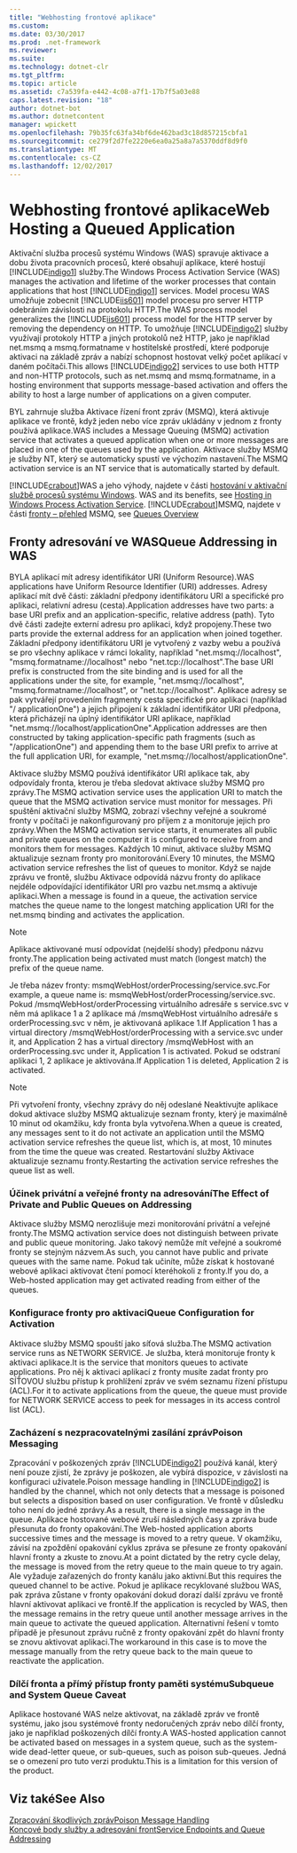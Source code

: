 ```yaml
---
title: "Webhosting frontové aplikace"
ms.custom: 
ms.date: 03/30/2017
ms.prod: .net-framework
ms.reviewer: 
ms.suite: 
ms.technology: dotnet-clr
ms.tgt_pltfrm: 
ms.topic: article
ms.assetid: c7a539fa-e442-4c08-a7f1-17b7f5a03e88
caps.latest.revision: "18"
author: dotnet-bot
ms.author: dotnetcontent
manager: wpickett
ms.openlocfilehash: 79b35fc63fa34bf6de462bad3c18d857215cbfa1
ms.sourcegitcommit: ce279f2d7fe2220e6ea0a25a8a7a5370ddf8d9f0
ms.translationtype: MT
ms.contentlocale: cs-CZ
ms.lasthandoff: 12/02/2017
---
```

# <a name="web-hosting-a-queued-application"></a><span data-ttu-id="94f3b-102">Webhosting frontové aplikace</span><span class="sxs-lookup"><span data-stu-id="94f3b-102">Web Hosting a Queued Application</span></span>
<span data-ttu-id="94f3b-103">Aktivační služba procesů systému Windows (WAS) spravuje aktivace a dobu života pracovních procesů, které obsahují aplikace, které hostují [!INCLUDE[indigo1](../../../../includes/indigo1-md.md)] služby.</span><span class="sxs-lookup"><span data-stu-id="94f3b-103">The Windows Process Activation Service (WAS) manages the activation and lifetime of the worker processes that contain applications that host [!INCLUDE[indigo1](../../../../includes/indigo1-md.md)] services.</span></span> <span data-ttu-id="94f3b-104">Model procesu WAS umožňuje zobecnit [!INCLUDE[iis601](../../../../includes/iis601-md.md)] model procesu pro server HTTP odebráním závislosti na protokolu HTTP.</span><span class="sxs-lookup"><span data-stu-id="94f3b-104">The WAS process model generalizes the [!INCLUDE[iis601](../../../../includes/iis601-md.md)] process model for the HTTP server by removing the dependency on HTTP.</span></span> <span data-ttu-id="94f3b-105">To umožňuje [!INCLUDE[indigo2](../../../../includes/indigo2-md.md)] služby využívají protokoly HTTP a jiných protokolů než HTTP, jako je například net.msmq a msmq.formatname v hostitelské prostředí, které podporuje aktivaci na základě zpráv a nabízí schopnost hostovat velký počet aplikací v daném počítači.</span><span class="sxs-lookup"><span data-stu-id="94f3b-105">This allows [!INCLUDE[indigo2](../../../../includes/indigo2-md.md)] services to use both HTTP and non-HTTP protocols, such as net.msmq and msmq.formatname, in a hosting environment that supports message-based activation and offers the ability to host a large number of applications on a given computer.</span></span>  
  
 <span data-ttu-id="94f3b-106">BYL zahrnuje služba Aktivace řízení front zpráv (MSMQ), která aktivuje aplikace ve frontě, když jeden nebo více zpráv ukládány v jednom z fronty používá aplikace.</span><span class="sxs-lookup"><span data-stu-id="94f3b-106">WAS includes a Message Queuing (MSMQ) activation service that activates a queued application when one or more messages are placed in one of the queues used by the application.</span></span> <span data-ttu-id="94f3b-107">Aktivace služby MSMQ je služby NT, který se automaticky spustí ve výchozím nastavení.</span><span class="sxs-lookup"><span data-stu-id="94f3b-107">The MSMQ activation service is an NT service that is automatically started by default.</span></span>  
  
 [!INCLUDE[crabout](../../../../includes/crabout-md.md)]<span data-ttu-id="94f3b-108">WAS a jeho výhody, najdete v části [hostování v aktivační službě procesů systému Windows](../../../../docs/framework/wcf/feature-details/hosting-in-windows-process-activation-service.md).</span><span class="sxs-lookup"><span data-stu-id="94f3b-108"> WAS and its benefits, see [Hosting in Windows Process Activation Service](../../../../docs/framework/wcf/feature-details/hosting-in-windows-process-activation-service.md).</span></span> [!INCLUDE[crabout](../../../../includes/crabout-md.md)]<span data-ttu-id="94f3b-109">MSMQ, najdete v části [fronty – přehled](../../../../docs/framework/wcf/feature-details/queues-overview.md)</span><span class="sxs-lookup"><span data-stu-id="94f3b-109"> MSMQ, see [Queues Overview](../../../../docs/framework/wcf/feature-details/queues-overview.md)</span></span>  
  
## <a name="queue-addressing-in-was"></a><span data-ttu-id="94f3b-110">Fronty adresování ve WAS</span><span class="sxs-lookup"><span data-stu-id="94f3b-110">Queue Addressing in WAS</span></span>  
 <span data-ttu-id="94f3b-111">BYLA aplikací mít adresy identifikátor URI (Uniform Resource).</span><span class="sxs-lookup"><span data-stu-id="94f3b-111">WAS applications have Uniform Resource Identifier (URI) addresses.</span></span> <span data-ttu-id="94f3b-112">Adresy aplikací mít dvě části: základní předpony identifikátoru URI a specifické pro aplikaci, relativní adresu (cesta).</span><span class="sxs-lookup"><span data-stu-id="94f3b-112">Application addresses have two parts: a base URI prefix and an application-specific, relative address (path).</span></span> <span data-ttu-id="94f3b-113">Tyto dvě části zadejte externí adresu pro aplikaci, když propojeny.</span><span class="sxs-lookup"><span data-stu-id="94f3b-113">These two parts provide the external address for an application when joined together.</span></span> <span data-ttu-id="94f3b-114">Základní předpony identifikátoru URI je vytvořený z vazby webu a používá se pro všechny aplikace v rámci lokality, například "net.msmq://localhost", "msmq.formatname://localhost" nebo "net.tcp://localhost".</span><span class="sxs-lookup"><span data-stu-id="94f3b-114">The base URI prefix is constructed from the site binding and is used for all the applications under the site, for example, "net.msmq://localhost", "msmq.formatname://localhost", or "net.tcp://localhost".</span></span> <span data-ttu-id="94f3b-115">Aplikace adresy se pak vytvářejí provedením fragmenty cesta specifické pro aplikaci (například "/ applicationOne") a jejich připojení k základní identifikátor URI předpona, která přicházejí na úplný identifikátor URI aplikace, například "net.msmq://localhost/applicationOne".</span><span class="sxs-lookup"><span data-stu-id="94f3b-115">Application addresses are then constructed by taking application-specific path fragments (such as "/applicationOne") and appending them to the base URI prefix to arrive at the full application URI, for example, "net.msmq://localhost/applicationOne".</span></span>  
  
 <span data-ttu-id="94f3b-116">Aktivace služby MSMQ používá identifikátor URI aplikace tak, aby odpovídaly fronta, kterou je třeba sledovat aktivace služby MSMQ pro zprávy.</span><span class="sxs-lookup"><span data-stu-id="94f3b-116">The MSMQ activation service uses the application URI to match the queue that the MSMQ activation service must monitor for messages.</span></span> <span data-ttu-id="94f3b-117">Při spuštění aktivační služby MSMQ, zobrazí všechny veřejné a soukromé fronty v počítači je nakonfigurovaný pro příjem z a monitoruje jejich pro zprávy.</span><span class="sxs-lookup"><span data-stu-id="94f3b-117">When the MSMQ activation service starts, it enumerates all public and private queues on the computer it is configured to receive from and monitors them for messages.</span></span> <span data-ttu-id="94f3b-118">Každých 10 minut, aktivace služby MSMQ aktualizuje seznam fronty pro monitorování.</span><span class="sxs-lookup"><span data-stu-id="94f3b-118">Every 10 minutes, the MSMQ activation service refreshes the list of queues to monitor.</span></span> <span data-ttu-id="94f3b-119">Když se najde zprávu ve frontě, službu Aktivace odpovídá názvu fronty do aplikace nejdéle odpovídající identifikátor URI pro vazbu net.msmq a aktivuje aplikaci.</span><span class="sxs-lookup"><span data-stu-id="94f3b-119">When a message is found in a queue, the activation service matches the queue name to the longest matching application URI for the net.msmq binding and activates the application.</span></span>  
  
> [!NOTE]
>  <span data-ttu-id="94f3b-120">Aplikace aktivované musí odpovídat (nejdelší shody) předponu názvu fronty.</span><span class="sxs-lookup"><span data-stu-id="94f3b-120">The application being activated must match (longest match) the prefix of the queue name.</span></span>  
  
 <span data-ttu-id="94f3b-121">Je třeba název fronty: msmqWebHost/orderProcessing/service.svc.</span><span class="sxs-lookup"><span data-stu-id="94f3b-121">For example, a queue name is: msmqWebHost/orderProcessing/service.svc.</span></span> <span data-ttu-id="94f3b-122">Pokud /msmqWebHost/orderProcessing virtuálního adresáře s service.svc v něm má aplikace 1 a 2 aplikace má /msmqWebHost virtuálního adresáře s orderProcessing.svc v něm, je aktivovaná aplikace 1.</span><span class="sxs-lookup"><span data-stu-id="94f3b-122">If Application 1 has a virtual directory /msmqWebHost/orderProcessing with a service.svc under it, and Application 2 has a virtual directory /msmqWebHost with an orderProcessing.svc under it, Application 1 is activated.</span></span> <span data-ttu-id="94f3b-123">Pokud se odstraní aplikaci 1, 2 aplikace je aktivována.</span><span class="sxs-lookup"><span data-stu-id="94f3b-123">If Application 1 is deleted, Application 2 is activated.</span></span>  
  
> [!NOTE]
>  <span data-ttu-id="94f3b-124">Při vytvoření fronty, všechny zprávy do něj odeslané Neaktivujte aplikace dokud aktivace služby MSMQ aktualizuje seznam fronty, který je maximálně 10 minut od okamžiku, kdy fronta byla vytvořena.</span><span class="sxs-lookup"><span data-stu-id="94f3b-124">When a queue is created, any messages sent to it do not activate an application until the MSMQ activation service refreshes the queue list, which is, at most, 10 minutes from the time the queue was created.</span></span> <span data-ttu-id="94f3b-125">Restartování služby Aktivace aktualizuje seznamu fronty.</span><span class="sxs-lookup"><span data-stu-id="94f3b-125">Restarting the activation service refreshes the queue list as well.</span></span>  
  
### <a name="the-effect-of-private-and-public-queues-on-addressing"></a><span data-ttu-id="94f3b-126">Účinek privátní a veřejné fronty na adresování</span><span class="sxs-lookup"><span data-stu-id="94f3b-126">The Effect of Private and Public Queues on Addressing</span></span>  
 <span data-ttu-id="94f3b-127">Aktivace služby MSMQ nerozlišuje mezi monitorování privátní a veřejné fronty.</span><span class="sxs-lookup"><span data-stu-id="94f3b-127">The MSMQ activation service does not distinguish between private and public queue monitoring.</span></span> <span data-ttu-id="94f3b-128">Jako takový nemůže mít veřejné a soukromé fronty se stejným názvem.</span><span class="sxs-lookup"><span data-stu-id="94f3b-128">As such, you cannot have public and private queues with the same name.</span></span> <span data-ttu-id="94f3b-129">Pokud tak učiníte, může získat k hostované webové aplikaci aktivovat čtení pomocí kteréhokoli z fronty.</span><span class="sxs-lookup"><span data-stu-id="94f3b-129">If you do, a Web-hosted application may get activated reading from either of the queues.</span></span>  
  
### <a name="queue-configuration-for-activation"></a><span data-ttu-id="94f3b-130">Konfigurace fronty pro aktivaci</span><span class="sxs-lookup"><span data-stu-id="94f3b-130">Queue Configuration for Activation</span></span>  
 <span data-ttu-id="94f3b-131">Aktivace služby MSMQ spouští jako síťová služba.</span><span class="sxs-lookup"><span data-stu-id="94f3b-131">The MSMQ activation service runs as NETWORK SERVICE.</span></span> <span data-ttu-id="94f3b-132">Je služba, která monitoruje fronty k aktivaci aplikace.</span><span class="sxs-lookup"><span data-stu-id="94f3b-132">It is the service that monitors queues to activate applications.</span></span> <span data-ttu-id="94f3b-133">Pro něj k aktivaci aplikací z fronty musíte zadat fronty pro SÍŤOVOU službu přístup k prohlížení zpráv ve svém seznamu řízení přístupu (ACL).</span><span class="sxs-lookup"><span data-stu-id="94f3b-133">For it to activate applications from the queue, the queue must provide for NETWORK SERVICE access to peek for messages in its access control list (ACL).</span></span>  
  
### <a name="poison-messaging"></a><span data-ttu-id="94f3b-134">Zacházení s nezpracovatelnými zasílání zpráv</span><span class="sxs-lookup"><span data-stu-id="94f3b-134">Poison Messaging</span></span>  
 <span data-ttu-id="94f3b-135">Zpracování v poškozených zpráv [!INCLUDE[indigo2](../../../../includes/indigo2-md.md)] používá kanál, který není pouze zjistí, že zprávy je poškozen, ale vybírá dispozice, v závislosti na konfiguraci uživatele.</span><span class="sxs-lookup"><span data-stu-id="94f3b-135">Poison message handling in [!INCLUDE[indigo2](../../../../includes/indigo2-md.md)] is handled by the channel, which not only detects that a message is poisoned but selects a disposition based on user configuration.</span></span> <span data-ttu-id="94f3b-136">Ve frontě v důsledku toho není do jedné zprávy.</span><span class="sxs-lookup"><span data-stu-id="94f3b-136">As a result, there is a single message in the queue.</span></span> <span data-ttu-id="94f3b-137">Aplikace hostované webové zruší následných časy a zpráva bude přesunuta do fronty opakování.</span><span class="sxs-lookup"><span data-stu-id="94f3b-137">The Web-hosted application aborts successive times and the message is moved to a retry queue.</span></span> <span data-ttu-id="94f3b-138">V okamžiku, závisí na zpoždění opakování cyklus zpráva se přesune ze fronty opakování hlavní fronty a zkuste to znovu.</span><span class="sxs-lookup"><span data-stu-id="94f3b-138">At a point dictated by the retry cycle delay, the message is moved from the retry queue to the main queue to try again.</span></span> <span data-ttu-id="94f3b-139">Ale vyžaduje zařazených do fronty kanálu jako aktivní.</span><span class="sxs-lookup"><span data-stu-id="94f3b-139">But this requires the queued channel to be active.</span></span> <span data-ttu-id="94f3b-140">Pokud je aplikace recyklované službou WAS, pak zpráva zůstane v fronty opakování dokud dorazí další zprávu ve frontě hlavní aktivovat aplikaci ve frontě.</span><span class="sxs-lookup"><span data-stu-id="94f3b-140">If the application is recycled by WAS, then the message remains in the retry queue until another message arrives in the main queue to activate the queued application.</span></span> <span data-ttu-id="94f3b-141">Alternativní řešení v tomto případě je přesunout zprávu ručně z fronty opakování zpět do hlavní fronty se znovu aktivovat aplikaci.</span><span class="sxs-lookup"><span data-stu-id="94f3b-141">The workaround in this case is to move the message manually from the retry queue back to the main queue to reactivate the application.</span></span>  
  
### <a name="subqueue-and-system-queue-caveat"></a><span data-ttu-id="94f3b-142">Dílčí fronta a přímý přístup fronty paměti systému</span><span class="sxs-lookup"><span data-stu-id="94f3b-142">Subqueue and System Queue Caveat</span></span>  
 <span data-ttu-id="94f3b-143">Aplikace hostované WAS nelze aktivovat, na základě zpráv ve frontě systému, jako jsou systémové fronty nedoručených zpráv nebo dílčí fronty, jako je například poškozených dílčí fronty.</span><span class="sxs-lookup"><span data-stu-id="94f3b-143">A WAS-hosted application cannot be activated based on messages in a system queue, such as the system-wide dead-letter queue, or sub-queues, such as poison sub-queues.</span></span> <span data-ttu-id="94f3b-144">Jedná se o omezení pro tuto verzi produktu.</span><span class="sxs-lookup"><span data-stu-id="94f3b-144">This is a limitation for this version of the product.</span></span>  
  
## <a name="see-also"></a><span data-ttu-id="94f3b-145">Viz také</span><span class="sxs-lookup"><span data-stu-id="94f3b-145">See Also</span></span>  
 [<span data-ttu-id="94f3b-146">Zpracování škodlivých zpráv</span><span class="sxs-lookup"><span data-stu-id="94f3b-146">Poison Message Handling</span></span>](../../../../docs/framework/wcf/feature-details/poison-message-handling.md)  
 [<span data-ttu-id="94f3b-147">Koncové body služby a adresování front</span><span class="sxs-lookup"><span data-stu-id="94f3b-147">Service Endpoints and Queue Addressing</span></span>](../../../../docs/framework/wcf/feature-details/service-endpoints-and-queue-addressing.md)
